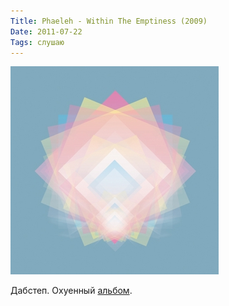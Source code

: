 ```yaml
---
Title: Phaeleh - Within The Emptiness (2009)
Date: 2011-07-22
Tags: слушаю
---
```


![within_the_emptiness.jpg](images/within_the_emptiness.jpg)

Дабстеп. Охуенный [альбом](http://www.discogs.com/Phaeleh-Within-The-Emptiness/release/1964062).